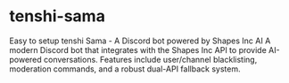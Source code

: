 # tenshi-sama
Easy to setup tenshi Sama - A Discord bot powered by Shapes Inc AI  A modern Discord bot that integrates with the Shapes Inc API to provide AI-powered conversations. Features include user/channel blacklisting, moderation commands, and a robust dual-API fallback system.
